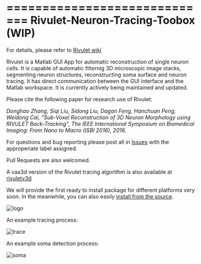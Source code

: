 =============================
Rivulet-Neuron-Tracing-Toobox (WIP)
=============================
For details, please refer to [Rivulet wiki](https://github.com/lsqshr/Rivulet-Neuron-Tracing-Toolbox/wiki)

Rivulet is a Matlab GUI App for automatic reconstruction of single neuron cells. It is capable of automatic filternig 3D microscopic image stacks, segmenting neuron structures, reconstructing soma surface and neuron tracing. It has direct communication between the GUI interface and the Matlab workspace. It is currently actively being maintained and updated.

Please cite the following paper for research use of Rivulet:

*Donghao Zhang, Siqi Liu, Sidong Liu, Dagan Feng, Hanchuan Peng, Weidong Cai, 
"Sub-Voxel Reconstruction of 3D Neuron Morphology using RIVULET Back-Tracking", 
The IEEE International Symposium on Biomedical Imaging: From Nano to Macro (ISBI 2016), 2016.*

For questions and bug reporting please post all in [Issues](https://github.com/lsqshr/Rivulet-Neuron-Tracing-Toolbox/issues) with the approperiate label assigned.

Pull Requests are also welcomed.

A vaa3d version of the Rivulet tracing algorithm is also available at [rivuletv3d](https://github.com/Vaa3D/vaa3d_tools/tree/master/bigneuron_ported/siqi/rivuletv3d)

We will provide the first ready to install package for different platforms very soon. In the meanwhile, you can also easily [install from the source](https://github.com/lsqshr/Rivulet-Neuron-Tracing-Toolbox/wiki/Compile-and-Install).

![logo](https://github.com/lsqshr/Rivulet-Neuron-Tracing-Toolbox/blob/master/Rivulet_resources/Rivulet-Logo2.png)

An example tracing process:
  
![trace](https://github.com/lsqshr/Rivulet-Neuron-Tracing-Toolbox/blob/master/traceplot.gif)

An example soma detection process:
  
![soma](https://github.com/lsqshr/Rivulet-Neuron-Tracing-Toolbox/blob/master/somadetection.gif)
